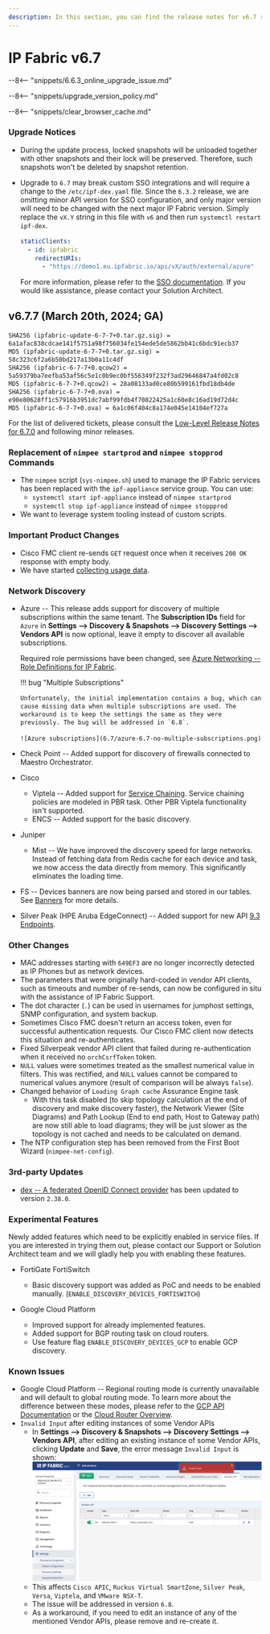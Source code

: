 ```yaml
---
description: In this section, you can find the release notes for v6.7 releases.
---
```


# IP Fabric v6.7

--8<-- "snippets/6.6.3_online_upgrade_issue.md"

--8<-- "snippets/upgrade_version_policy.md"

--8<-- "snippets/clear_browser_cache.md"

### Upgrade Notices

- During the update process, locked snapshots will be unloaded together with
  other snapshots and their lock will be preserved. Therefore, such snapshots
  won't be deleted by snapshot retention.
- Upgrade to `6.7` may break custom SSO integrations and will require a change
  to the `/etc/ipf-dex.yaml` file. Since the `6.3.2` release, we are omitting minor
  API version for SSO configuration, and only major version will need to be
  changed with the next major IP Fabric version. Simply replace the `vX.Y` string in
  this file with `v6` and then run `systemctl restart ipf-dex`.

  ```yaml
  staticClients:
    - id: ipfabric
      redirectURIs:
        - "https://demo1.eu.ipfabric.io/api/vX/auth/external/azure"
  ```

  For more information, please refer to the
  [SSO documentation](../../IP_Fabric_Settings/administration/sso.md#sso-configuration-ipf-dexyaml).
  If you would like assistance, please contact your Solution Architect.

## v6.7.7 (March 20th, 2024; GA)

```
SHA256 (ipfabric-update-6-7-7+0.tar.gz.sig) = 6a1afac838cdcae141f5751a98f756034fe154ede5de5862bb41c6bdc91ecb37
MD5 (ipfabric-update-6-7-7+0.tar.gz.sig) = 58c323c6f2a6b50bd217a13b0a11c4df
SHA256 (ipfabric-6-7-7+0.qcow2) = 5a59379ba7eefba53af56c5e1c0b9ec0bf556349f232f3ad29646847a4fd02c8
MD5 (ipfabric-6-7-7+0.qcow2) = 28a08133ad0ce80b599161fbd18db4de
SHA256 (ipfabric-6-7-7+0.ova) = e90e80628ff1c57916b3951dc7abf99fdb4f70822425a1c60e8c16ad19d72d4c
MD5 (ipfabric-6-7-7+0.ova) = 6a1c06f404c8a174e045e14104ef727a
```

For the list of delivered tickets, please consult the [Low-Level Release Notes for 6.7.0](../release_notes_low-level/6.x/6.7.x/6.7.0.md) and following minor releases.

### Replacement of `nimpee startprod` and `nimpee stopprod` Commands

- The `nimpee` script (`sys-nimpee.sh`) used to manage the IP Fabric services
  has been replaced with the `ipf-appliance` service group. You can use:
  - `systemctl start ipf-appliance` instead of `nimpee startprod`
  - `systemctl stop ipf-appliance` instead of `nimpee stoppprod`
- We want to leverage system tooling instead of custom scripts.

### Important Product Changes

- Cisco FMC client re-sends `GET` request once when it receives `200 OK` response with empty body.
- We have started [collecting usage data](../../IP_Fabric_GUI/usage_data_collection.md).

### Network Discovery

- Azure -- This release adds support for discovery of multiple subscriptions within the same tenant. The **Subscription IDs** field for `Azure` in **Settings --> Discovery & Snapshots --> Discovery Settings --> Vendors API** is now optional, leave it empty to discover all available subscriptions.

  Required role permissions have been changed, see [Azure Networking -- Role Definitions for IP Fabric](../../IP_Fabric_Settings/Discovery_and_Snapshots/Discovery_Settings/Vendors_API/Azure_Networking.md#role-definitions-for-ip-fabric).

  !!! bug "Multiple Subscriptions"

      Unfortunately, the initial implementation contains a bug, which can cause missing data when multiple subscriptions are used. The workaround is to keep the settings the same as they were previously. The bug will be addressed in `6.8`.

      ![Azure subscriptions](6.7/azure-6.7-no-multiple-subscriptions.png)

- Check Point -- Added support for discovery of firewalls connected to Maestro Orchestrator.
- Cisco
  - Viptela -- Added support for [Service Chaining](https://learningnetwork.cisco.com/s/article/cisco-sd-wan-service-chaining). Service chaining policies are modeled in PBR task. Other PBR Viptela functionality isn't supported.
  - ENCS -- Added support for the basic discovery.
- Juniper
  - Mist -- We have improved the discovery speed for large networks. Instead of fetching data from Redis cache for each device and task, we now access the data directly from memory. This significantly eliminates the loading time.
- FS -- Devices banners are now being parsed and stored in our tables. See [Banners](../../IP_Fabric_GUI/technology_tables/management_table.md#banners) for more details.
- Silver Peak (HPE Aruba EdgeConnect) -- Added support for new API [9.3 Endpoints](https://developer.arubanetworks.com/aruba-edgeconnect/docs/rest-api-table-for-93).

### Other Changes

- MAC addresses starting with `649EF3` are no longer incorrectly detected as IP Phones but as network devices.
- The parameters that were originally hard-coded in vendor API clients, such as timeouts and number of re-sends, can now be configured in situ with the assistance of IP Fabric Support.
- The dot character (`.`) can be used in usernames for jumphost settings, SNMP configuration, and system backup.
- Sometimes Cisco FMC doesn't return an access token, even for successful authentication requests. Our Cisco FMC client now detects this situation and re-authenticates.
- Fixed Silverpeak vendor API client that failed during re-authentication when it received no `orchCsrfToken` token.
- `NULL` values were sometimes treated as the smallest numerical value in filters. This was rectified, and `NULL` values cannot be compared to numerical values anymore (result of comparison will be always `false`).
- Changed behavior of `Loading Graph cache` Assurance Engine task
  - With this task disabled (to skip topology calculation at the end of discovery and make discovery faster), the Network Viewer (Site Diagrams) and Path Lookup (End to end path, Host to Gateway path) are now still able to load diagrams; they will be just slower as the topology is not cached and needs to be calculated on demand.
- The NTP configuration step has been removed from the First Boot Wizard (`nimpee-net-config`).

### 3rd-party Updates

- [dex -- A federated OpenID Connect provider](https://github.com/dexidp/dex) has been updated to version `2.38.0`.

### Experimental Features

Newly added features which need to be explicitly enabled in service files. If you are interested in trying them out, please contact our Support or Solution Architect team and we will gladly help you with enabling these features.

- FortiGate FortiSwitch

  - Basic discovery support was added as PoC and needs to be enabled manually.
    (`ENABLE_DISCOVERY_DEVICES_FORTISWITCH`)

- Google Cloud Platform
  - Improved support for already implemented features.
  - Added support for BGP routing task on cloud routers.
  - Use feature flag `ENABLE_DISCOVERY_DEVICES_GCP` to enable GCP discovery.

### Known Issues

- Google Cloud Platform -- Regional routing mode is currently unavailable and will default to global routing mode.
  To learn more about the difference between these modes, please refer to the
  [GCP API Documentation](https://cloud.google.com/compute/docs/reference/rest/v1/networks/get#:~:text=The%20network%2Dwide%20routing%20mode%20to%20use.%20If%20set%20to%20REGIONAL)
  or the [Cloud Router Overview](https://cloud.google.com/network-connectivity/docs/router/concepts/overview#route-advertisement-default).
- `Invalid Input` after editing instances of some Vendor APIs
  - In **Settings --> Discovery & Snapshots --> Discovery Settings --> Vendors API**, after editing an existing instance of some Vendor APIs, clicking **Update** and **Save**, the error message `Invalid Input` is shown:<br/>
    ![Invalid Input error in Vendors API](6.7_invalid_input_in_vendors_api.png)
  - This affects `Cisco APIC`, `Ruckus Virtual SmartZone`, `Silver Peak`, `Versa`, `Viptela`, and `VMware NSX-T`.
  - The issue will be addressed in version `6.8`.
  - As a workaround, if you need to edit an instance of any of the mentioned Vendor APIs, please remove and re-create it.

